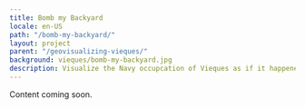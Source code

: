 ```yaml
---
title: Bomb my Backyard
locale: en-US
path: "/bomb-my-backyard/"
layout: project
parent: "/geovisualizing-vieques/"
background: vieques/bomb-my-backyard.jpg
description: Visualize the Navy occupcation of Vieques as if it happened in your neighborhood
---
```


Content coming soon.